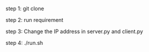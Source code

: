 step 1: git clone

step 2: run requirement

step 3: Change the IP address in server.py and client.py

step 4: ./run.sh


